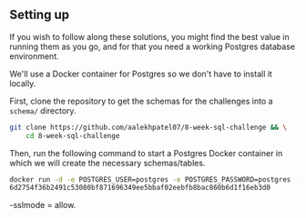 ## Setting up

If you wish to follow along these solutions, you might find the best value in running them as you go, and for that you need a working Postgres database environment.

We'll use a Docker container for Postgres so we don't have to install it locally.

First, clone the repository to get the schemas for the challenges into a `schema/` directory.

```sh
git clone https://github.com/aalekhpatel07/8-week-sql-challenge && \
    cd 8-week-sql-challenge
```

Then, run the following command to start a Postgres Docker container in which we will create the necessary schemas/tables.

```sh
docker run -d -e POSTGRES_USER=postgres -e POSTGRES_PASSWORD=postgres --name postgres-server -p 5432:5432 --restart=always postgres
6d2754f36b2491c53080bf871696349ee5bbaf02eebfb8bac860b6d1f16eb3d0
```


-sslmode = allow.